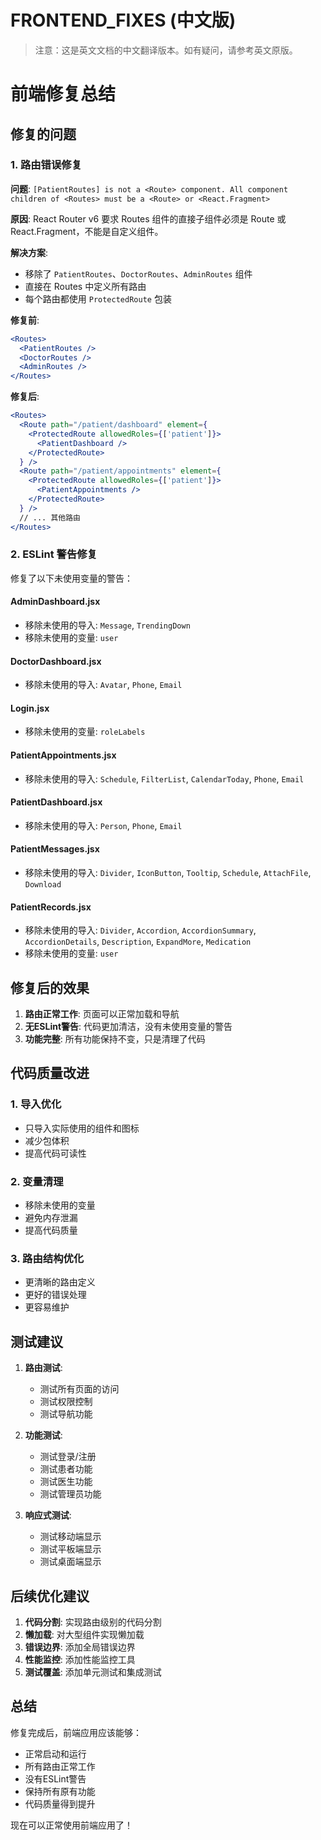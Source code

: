 # FRONTEND_FIXES (中文版)

> 注意：这是英文文档的中文翻译版本。如有疑问，请参考英文原版。

# 前端修复总结

## 修复的问题

### 1. 路由错误修复

**问题**: `[PatientRoutes] is not a <Route> component. All component children of <Routes> must be a <Route> or <React.Fragment>`

**原因**: React Router v6 要求 Routes 组件的直接子组件必须是 Route 或 React.Fragment，不能是自定义组件。

**解决方案**: 
- 移除了 `PatientRoutes`、`DoctorRoutes`、`AdminRoutes` 组件
- 直接在 Routes 中定义所有路由
- 每个路由都使用 `ProtectedRoute` 包装

**修复前**:
```jsx
<Routes>
  <PatientRoutes />
  <DoctorRoutes />
  <AdminRoutes />
</Routes>
```

**修复后**:
```jsx
<Routes>
  <Route path="/patient/dashboard" element={
    <ProtectedRoute allowedRoles={['patient']}>
      <PatientDashboard />
    </ProtectedRoute>
  } />
  <Route path="/patient/appointments" element={
    <ProtectedRoute allowedRoles={['patient']}>
      <PatientAppointments />
    </ProtectedRoute>
  } />
  // ... 其他路由
</Routes>
```

### 2. ESLint 警告修复

修复了以下未使用变量的警告：

#### AdminDashboard.jsx
- 移除未使用的导入: `Message`, `TrendingDown`
- 移除未使用的变量: `user`

#### DoctorDashboard.jsx
- 移除未使用的导入: `Avatar`, `Phone`, `Email`

#### Login.jsx
- 移除未使用的变量: `roleLabels`

#### PatientAppointments.jsx
- 移除未使用的导入: `Schedule`, `FilterList`, `CalendarToday`, `Phone`, `Email`

#### PatientDashboard.jsx
- 移除未使用的导入: `Person`, `Phone`, `Email`

#### PatientMessages.jsx
- 移除未使用的导入: `Divider`, `IconButton`, `Tooltip`, `Schedule`, `AttachFile`, `Download`

#### PatientRecords.jsx
- 移除未使用的导入: `Divider`, `Accordion`, `AccordionSummary`, `AccordionDetails`, `Description`, `ExpandMore`, `Medication`
- 移除未使用的变量: `user`

## 修复后的效果

1. **路由正常工作**: 页面可以正常加载和导航
2. **无ESLint警告**: 代码更加清洁，没有未使用变量的警告
3. **功能完整**: 所有功能保持不变，只是清理了代码

## 代码质量改进

### 1. 导入优化
- 只导入实际使用的组件和图标
- 减少包体积
- 提高代码可读性

### 2. 变量清理
- 移除未使用的变量
- 避免内存泄漏
- 提高代码质量

### 3. 路由结构优化
- 更清晰的路由定义
- 更好的错误处理
- 更容易维护

## 测试建议

1. **路由测试**:
   - 测试所有页面的访问
   - 测试权限控制
   - 测试导航功能

2. **功能测试**:
   - 测试登录/注册
   - 测试患者功能
   - 测试医生功能
   - 测试管理员功能

3. **响应式测试**:
   - 测试移动端显示
   - 测试平板端显示
   - 测试桌面端显示

## 后续优化建议

1. **代码分割**: 实现路由级别的代码分割
2. **懒加载**: 对大型组件实现懒加载
3. **错误边界**: 添加全局错误边界
4. **性能监控**: 添加性能监控工具
5. **测试覆盖**: 添加单元测试和集成测试

## 总结

修复完成后，前端应用应该能够：
- 正常启动和运行
- 所有路由正常工作
- 没有ESLint警告
- 保持所有原有功能
- 代码质量得到提升

现在可以正常使用前端应用了！ 